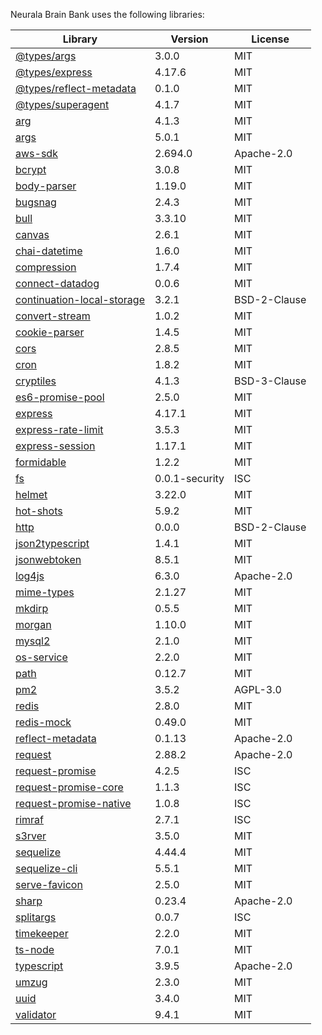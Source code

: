 Neurala Brain Bank uses the following libraries:

| Library                                                                                           | Version        | License      |
| ------------------------------------------------------------------------------------------------- | -------------- | ------------ |
| [@types/args](https://www.github.com/DefinitelyTyped/DefinitelyTyped.git)                         | 3.0.0          | MIT          |
| [@types/express](https://github.com/DefinitelyTyped/DefinitelyTyped.git)                          | 4.17.6         | MIT          |
| [@types/reflect-metadata](https://github.com/rbuckton/ReflectDecorators)                          | 0.1.0          | MIT          |
| [@types/superagent](https://github.com/DefinitelyTyped/DefinitelyTyped.git)                       | 4.1.7          | MIT          |
| [arg](git+https://github.com/zeit/arg.git)                                                        | 4.1.3          | MIT          |
| [args](git+https://github.com/leo/args.git)                                                       | 5.0.1          | MIT          |
| [aws-sdk](git://github.com/aws/aws-sdk-js.git)                                                    | 2.694.0        | Apache-2.0   |
| [bcrypt](git+https://github.com/kelektiv/node.bcrypt.js.git)                                      | 3.0.8          | MIT          |
| [body-parser](git+https://github.com/expressjs/body-parser.git)                                   | 1.19.0         | MIT          |
| [bugsnag](git+ssh://git@github.com/bugsnag/bugsnag-node.git)                                      | 2.4.3          | MIT          |
| [bull](git://github.com/OptimalBits/bull.git)                                                     | 3.3.10         | MIT          |
| [canvas](git://github.com/Automattic/node-canvas.git)                                             | 2.6.1          | MIT          |
| [chai-datetime](git://github.com/mguterl/chai-datetime.git)                                       | 1.6.0          | MIT          |
| [compression](git+https://github.com/expressjs/compression.git)                                   | 1.7.4          | MIT          |
| [connect-datadog](git://github.com/AppPress/node-connect-datadog.git)                             | 0.0.6          | MIT          |
| [continuation-local-storage](git+https://github.com/othiym23/node-continuation-local-storage.git) | 3.2.1          | BSD-2-Clause |
| [convert-stream](git+https://github.com/uzil/node-convert-stream.git)                             | 1.0.2          | MIT          |
| [cookie-parser](git+https://github.com/expressjs/cookie-parser.git)                               | 1.4.5          | MIT          |
| [cors](git+https://github.com/expressjs/cors.git)                                                 | 2.8.5          | MIT          |
| [cron](git+ssh://git@github.com/kelektiv/node-cron.git)                                           | 1.8.2          | MIT          |
| [cryptiles](git://github.com/hapijs/cryptiles.git)                                                | 4.1.3          | BSD-3-Clause |
| [es6-promise-pool](git+https://github.com/timdp/es6-promise-pool.git)                             | 2.5.0          | MIT          |
| [express](git+https://github.com/expressjs/express.git)                                           | 4.17.1         | MIT          |
| [express-rate-limit](git+https://github.com/nfriedly/express-rate-limit.git)                      | 3.5.3          | MIT          |
| [express-session](git+https://github.com/expressjs/session.git)                                   | 1.17.1         | MIT          |
| [formidable](git+https://github.com/node-formidable/formidable.git)                               | 1.2.2          | MIT          |
| [fs](git+https://github.com/npm/security-holder.git)                                              | 0.0.1-security | ISC          |
| [helmet](git://github.com/helmetjs/helmet.git)                                                    | 3.22.0         | MIT          |
| [hot-shots](git://github.com/brightcove/hot-shots.git)                                            | 5.9.2          | MIT          |
| [http](http)                                                                                      | 0.0.0          | BSD-2-Clause |
| [json2typescript](git+https://github.com/dhlab-basel/json2typescript.git)                         | 1.4.1          | MIT          |
| [jsonwebtoken](git+https://github.com/auth0/node-jsonwebtoken.git)                                | 8.5.1          | MIT          |
| [log4js](git+https://github.com/log4js-node/log4js-node.git)                                      | 6.3.0          | Apache-2.0   |
| [mime-types](git+https://github.com/jshttp/mime-types.git)                                        | 2.1.27         | MIT          |
| [mkdirp](git+https://github.com/substack/node-mkdirp.git)                                         | 0.5.5          | MIT          |
| [morgan](git+https://github.com/expressjs/morgan.git)                                             | 1.10.0         | MIT          |
| [mysql2](git+https://github.com/sidorares/node-mysql2.git)                                        | 2.1.0          | MIT          |
| [os-service](git://github.com/nospaceships/node-os-service.git)                                   | 2.2.0          | MIT          |
| [path](git://github.com/jinder/path.git)                                                          | 0.12.7         | MIT          |
| [pm2](git://github.com/Unitech/pm2.git)                                                           | 3.5.2          | AGPL-3.0     |
| [redis](git://github.com/NodeRedis/node_redis.git)                                                | 2.8.0          | MIT          |
| [redis-mock](git+https://github.com/yeahoffline/redis-mock.git)                                   | 0.49.0         | MIT          |
| [reflect-metadata](git+https://github.com/rbuckton/reflect-metadata.git)                          | 0.1.13         | Apache-2.0   |
| [request](git+https://github.com/request/request.git)                                             | 2.88.2         | Apache-2.0   |
| [request-promise](git+https://github.com/request/request-promise.git)                             | 4.2.5          | ISC          |
| [request-promise-core](git+https://github.com/request/promise-core.git)                           | 1.1.3          | ISC          |
| [request-promise-native](git+https://github.com/request/request-promise-native.git)               | 1.0.8          | ISC          |
| [rimraf](git://github.com/isaacs/rimraf.git)                                                      | 2.7.1          | ISC          |
| [s3rver](git+ssh://git@github.com/jamhall/s3rver.git)                                             | 3.5.0          | MIT          |
| [sequelize](git+https://github.com/sequelize/sequelize.git)                                       | 4.44.4         | MIT          |
| [sequelize-cli](git://github.com/sequelize/cli.git)                                               | 5.5.1          | MIT          |
| [serve-favicon](git+https://github.com/expressjs/serve-favicon.git)                               | 2.5.0          | MIT          |
| [sharp](git://github.com/lovell/sharp.git)                                                        | 0.23.4         | Apache-2.0   |
| [splitargs](git+https://github.com/elgs/splitargs.git)                                            | 0.0.7          | ISC          |
| [timekeeper](git+ssh://git@github.com/vesln/timekeeper.git)                                       | 2.2.0          | MIT          |
| [ts-node](git://github.com/TypeStrong/ts-node.git)                                                | 7.0.1          | MIT          |
| [typescript](git+https://github.com/Microsoft/TypeScript.git)                                     | 3.9.5          | Apache-2.0   |
| [umzug](git+https://github.com/sequelize/umzug.git)                                               | 2.3.0          | MIT          |
| [uuid](git+https://github.com/uuidjs/uuid.git)                                                    | 3.4.0          | MIT          |
| [validator](git+ssh://git@github.com/chriso/validator.js.git)                                     | 9.4.1          | MIT          |
